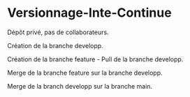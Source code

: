 # Versionnage-Inte-Continue

Dépôt privé, pas de collaborateurs.

Création de la branche developp.

Création de la branche feature - Pull de la branche developp.

Merge de la branche feature sur la branche developp.

Merge de la branch developp sur la branche main.